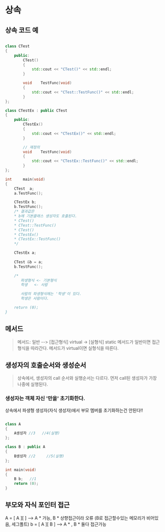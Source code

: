 # 상속

## 상속 코드 예
```cpp

class CTest
{
	public:
		CTest()
		{
			std::cout << "CTest()" << std::endl;
		}

		void	TestFunc(void)
		{
			std::cout << "CTest::TestFunc()" << std::endl;
		}
};

class CTestEx : public CTest
{
	public:
		CTestEx()
		{
			std::cout << "CTestEx()" << std::endl;
		}

		// 재정의
		void	TestFunc(void)
		{
			std::cout << "CTestEx::TestFunc()" << std::endl;
		}
};

int		main(void)
{
	CTest  a;
	a.TestFunc();

	CTestEx b;
	b.TestFunc(); 
	/* 결과값은
	* b에 기본클래스 생성자도 호출된다.
	* CTest()
	* CTest::TestFunc()
	* CTest()
	* CTestEx()
	* CTestEx::TestFunc()
	*/

	CTestEx a;
	
	CTest &b = a;
	b.TestFunc();

	/* 
	   파생형식 <- 기본형식
	   학생 	<- 사람

	   사람의 파생형식에는 '학생'이 있다.
	   학생은 사람이다.

	return (0);
}

```

## 메서드
> 메서드: 일반 --> [접근형식]
		 virtual -> [실형식]
		 static
메서드가 일반이면 접근형식을 따라간다.
메서드가 virtual이면 실형식을 따른다.

##  생성자의 호출순서와 생성순서
> 상속에서, 생성자의 call 순서와 실행순서는 다르다.
먼저 call된 생성자가 가장 나중에 실행된다.

### 생성자는 객체 자신 '만을' 초기화한다.
상속에서 파생형 생성자(자식 생성자)에서 부모 멤버를 초기화하는건 안된다!!

```cpp

class A
{
	A생성자 //3   //4(실행)
};

class B : public A
{
	B생성자 //2	 //5(실행)
};

int	main(void)
{
	B b;   //1
	return (0);
}

```

## 부모와 자식 포인터 접근
A   =   [ A ][   ]  --> A * 가능, B * 상향접근이라 오류  (B로 접근할수있는 메모리가 비어있음, 세그폴트)
b   =   [ A ][ B ]  --> A * , B * 둘다 접근가능
